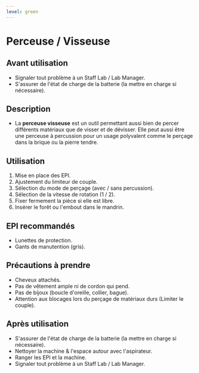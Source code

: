 ```yaml
---
level: green
---
```


# Perceuse / Visseuse

## Avant utilisation

- Signaler tout problème à un Staff Lab / Lab Manager.
- S'assurer de l'état de charge de la batterie (la mettre en charge si nécessaire).

## Description

- La **perceuse visseuse** est un outil permettant aussi bien de percer différents matériaux que de visser et de dévisser.
    Elle peut aussi être une perceuse à percussion pour un usage polyvalent comme le perçage dans la brique ou la pierre tendre.

## Utilisation

1. Mise en place des EPI.
2. Ajustement du limiteur de couple.
3. Sélection du mode de perçage (avec / sans percussion).
4. Sélection de la vitesse de rotation (1 / 2).
5. Fixer fermement la pièce si elle est libre.
6. Insérer le forêt ou l'embout dans le mandrin.

## EPI recommandés

- Lunettes de protection.
- Gants de manutention (gris).

## Précautions à prendre

- Cheveux attachés.
- Pas de vêtement ample ni de cordon qui pend.
- Pas de bijoux (boucle d'oreille, collier, bague).
- Attention aux blocages lors du perçage de matériaux durs (Limiter le couple).

## Après utilisation

- S'assurer de l'état de charge de la batterie (la mettre en charge si nécessaire).
- Nettoyer la machine & l'espace autour avec l'aspirateur.
- Ranger les EPI et la machine.
- Signaler tout problème à un Staff Lab / Lab Manager.

